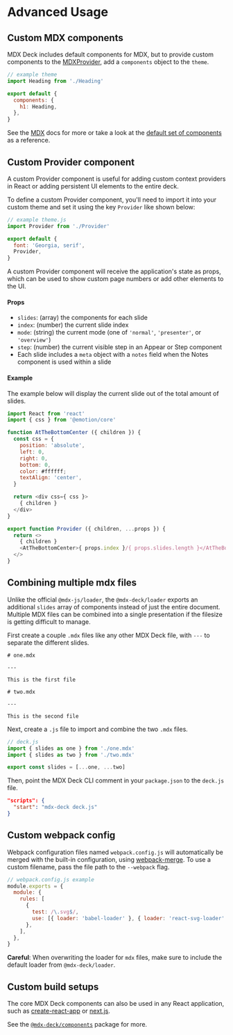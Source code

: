 # Advanced Usage

## Custom MDX components

MDX Deck includes default components for MDX, but to provide custom components to the [MDXProvider][], add a `components` object to the `theme`.

```js
// example theme
import Heading from './Heading'

export default {
  components: {
    h1: Heading,
  },
}
```

See the [MDX][] docs for more or take a look
at the [default set of components](../packages/components/src/mdx-components.js) as a reference.

## Custom Provider component

A custom Provider component is useful for adding custom context providers in React or adding persistent UI elements to the entire deck.

To define a custom Provider component, you'll need to import it into your custom theme and set it using the key `Provider` like shown below:

```js
// example theme.js
import Provider from './Provider'

export default {
  font: 'Georgia, serif',
  Provider,
}
```

A custom Provider component will receive the application's state as props,
which can be used to show custom page numbers or add other elements to the UI.

#### Props

- `slides`: (array) the components for each slide
- `index`: (number) the current slide index
- `mode`: (string) the current mode (one of `'normal'`, `'presenter'`, or `'overview'`)
- `step`: (number) the current visible step in an Appear or Step component
- Each slide includes a `meta` object with a `notes` field when the Notes component is used within a slide

#### Example

The example below will display the current slide out of the total amount of slides.

```js
import React from 'react'
import { css } from '@emotion/core'

function AtTheBottomCenter ({ children }) {
  const css = {
    position: 'absolute',
    left: 0,
    right: 0,
    bottom: 0,
    color: #ffffff;
    textAlign: 'center',
  }

  return <div css={ css }>
    { children }
  </div>
}

export function Provider ({ children, ...props }) {
  return <>
    { children }
    <AtTheBottomCenter>{ props.index }/{ props.slides.length }</AtTheBottomCenter>
  </>
}
```

## Combining multiple mdx files

Unlike the official `@mdx-js/loader`,
the `@mdx-deck/loader` exports an additional `slides` array of components instead of just the entire document.
Multiple MDX files can be combined into a single presentation if the filesize is getting difficult to manage.

First create a couple `.mdx` files like any other MDX Deck file, with `---` to separate the different slides.

```mdx
# one.mdx

---

This is the first file
```

```mdx
# two.mdx

---

This is the second file
```

Next, create a `.js` file to import and combine the two `.mdx` files.

```js
// deck.js
import { slides as one } from './one.mdx'
import { slides as two } from './two.mdx'

export const slides = [...one, ...two]
```

Then, point the MDX Deck CLI comment in your `package.json` to the `deck.js` file.

```json
"scripts": {
  "start": "mdx-deck deck.js"
}
```

## Custom webpack config

Webpack configuration files named `webpack.config.js` will automatically be merged with the built-in configuration,
using [webpack-merge](https://github.com/survivejs/webpack-merge).
To use a custom filename, pass the file path to the `--webpack` flag.

```js
// webpack.config.js example
module.exports = {
  module: {
    rules: [
      {
        test: /\.svg$/,
        use: [{ loader: 'babel-loader' }, { loader: 'react-svg-loader' }],
      },
    ],
  },
}
```

**Careful**: When overwriting the loader for `mdx` files, make sure to include the default loader from `@mdx-deck/loader`.

## Custom build setups

The core MDX Deck components can also be used in any React application,
such as [create-react-app][] or [next.js][].

See the [`@mdx-deck/components`](../packages/components) package for more.

[mdx]: https://mdxjs.com
[mdxprovider]: https://github.com/mdx-js/mdx/blob/master/docs/getting-started/index.md#mdxprovider
[create-react-app]: https://github.com/facebook/create-react-app
[next.js]: https://github.com/zeit/next.js/
